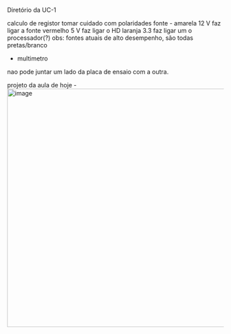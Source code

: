 Diretório da UC-1

calculo de registor
tomar cuidado com polaridades
fonte - amarela 12 V faz ligar a fonte
		vermelho 5 V faz ligar o HD
		laranja 3.3 faz ligar um o processador(?)
obs: fontes atuais de alto desempenho, são todas pretas/branco
- multimetro

nao pode juntar um lado da placa de ensaio com a outra.

projeto da aula de hoje -
<img width="1329" height="555" alt="image" src="https://github.com/user-attachments/assets/4550d22c-785b-4658-96c8-0836d91c848e" />
